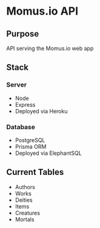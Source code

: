 # Momus.io API

## Purpose

API serving the Momus.io web app

## Stack

### Server

- Node
- Express
- Deployed via Heroku

### Database

- PostgreSQL
- Prisma ORM
- Deployed via ElephantSQL

## Current Tables

- Authors
- Works
- Deities
- Items
- Creatures
- Mortals
